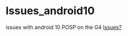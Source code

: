 # Issues_android10
issues with android 10 POSP on the G4
[Issues?](https://github.com/LG-G4-POSP/Issues_android10/issues)
